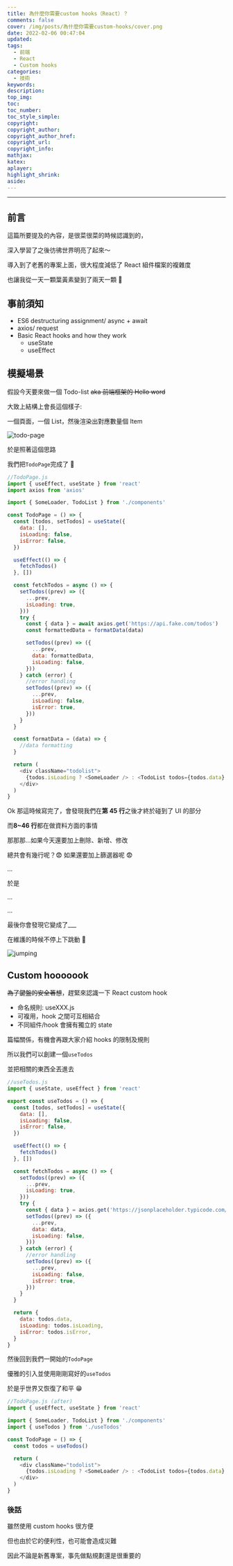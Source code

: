 ```yaml
---
title: 為什麼你需要custom hooks（React）？
comments: false
cover: /img/posts/為什麼你需要custom-hooks/cover.png
date: 2022-02-06 00:47:04
updated:
tags:
  - 前端
  - React
  - Custom hooks
categories:
  - 技術
keywords:
description:
top_img:
toc:
toc_number:
toc_style_simple:
copyright:
copyright_author:
copyright_author_href:
copyright_url:
copyright_info:
mathjax:
katex:
aplayer:
highlight_shrink:
aside:
---
```


---

## 前言

這篇所要提及的內容，是很菜很菜的時候認識到的，

深入學習了之後彷彿世界明亮了起來～

導入到了老舊的專案上面，很大程度減低了 React 組件檔案的複雜度

也讓我從一天一顆葉黃素變到了兩天一顆 🥲

## 事前須知

- ES6 destructuring assignment/ async + await
- axios/ request
- Basic React hooks and how they work
  - useState
  - useEffect

## 模擬場景

假設今天要來做一個 Todo-list ~~aka 前端框架的 Hello word~~

大致上結構上會長這個樣子:

一個頁面，一個 List，然後渲染出對應數量個 Item

![todo-page](/img/posts/為什麼你需要custom-hooks/todo-page.png)

於是照著這個思路

我們把`TodoPage`完成了 🥳

```js
//TodoPage.js
import { useEffect, useState } from 'react'
import axios from 'axios'

import { SomeLoader, TodoList } from './components'

const TodoPage = () => {
  const [todos, setTodos] = useState({
    data: [],
    isLoading: false,
    isError: false,
  })

  useEffect(() => {
    fetchTodos()
  }, [])

  const fetchTodos = async () => {
    setTodos((prev) => ({
      ...prev,
      isLoading: true,
    }))
    try {
      const { data } = await axios.get('https://api.fake.com/todos')
      const formattedData = formatData(data)

      setTodos((prev) => ({
        ...prev,
        data: formattedData,
        isLoading: false,
      }))
    } catch (error) {
      //error handling
      setTodos((prev) => ({
        ...prev,
        isLoading: false,
        isError: true,
      }))
    }
  }

  const formatData = (data) => {
    //data formatting
  }

  return (
    <div className="todolist">
      {todos.isLoading ? <SomeLoader /> : <TodoList todos={todos.data} />}
    </div>
  )
}
```

Ok 那這時候寫完了，會發現我們在**第 45 行**之後才終於碰到了 UI 的部分

而**8~46 行**都在做資料方面的事情

那那那...如果今天還要加上刪除、新增、修改

總共會有幾行呢？😨 如果還要加上篩選器呢 😨

...

於是

...

...

最後你會發現它變成了\_\_\_

在維護的時候不停上下跳動 💩

![jumping](/img/posts/為什麼你需要custom-hooks/jumping.png)

## Custom hooooook

~~為了鍵盤的安全著想~~，趕緊來認識一下 React custom hook

- 命名規則: useXXX.js
- 可複用，hook 之間可互相結合
- 不同組件/hook 會擁有獨立的 state

篇幅關係，有機會再跟大家介紹 hooks 的限制及規則

所以我們可以創建一個`useTodos`

並把相關的東西全丟進去

```js
//useTodos.js
import { useState, useEffect } from 'react'

export const useTodos = () => {
  const [todos, setTodos] = useState({
    data: [],
    isLoading: false,
    isError: false,
  })

  useEffect(() => {
    fetchTodos()
  }, [])

  const fetchTodos = async () => {
    setTodos((prev) => ({
      ...prev,
      isLoading: true,
    }))
    try {
      const { data } = axios.get('https://jsonplaceholder.typicode.com/posts')
      setTodos((prev) => ({
        ...prev,
        data: data,
        isLoading: false,
      }))
    } catch (error) {
      //error handling
      setTodos((prev) => ({
        ...prev,
        isLoading: false,
        isError: true,
      }))
    }
  }

  return {
    data: todos.data,
    isLoading: todos.isLoading,
    isError: todos.isError,
  }
}
```

然後回到我們一開始的`TodoPage`

優雅的引入並使用剛剛寫好的`useTodos`

於是乎世界又恢復了和平 😁

```js
//TodoPage.js (after)
import { useEffect, useState } from 'react'

import { SomeLoader, TodoList } from './components'
import { useTodos } from './useTodos'

const TodoPage = () => {
  const todos = useTodos()

  return (
    <div className="todolist">
      {todos.isLoading ? <SomeLoader /> : <TodoList todos={todos.data} />}
    </div>
  )
}
```

### 後話

雖然使用 custom hooks 很方便

但也由於它的便利性，也可能會造成災難

因此不論是新舊專案，事先做點規劃還是很重要的
